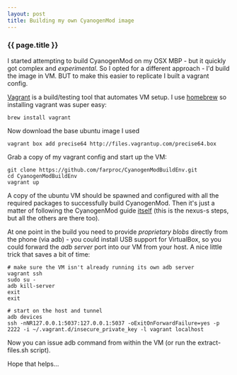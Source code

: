 ```yaml
---
layout: post
title: Building my own CyanogenMod image
---
```


### {{ page.title }}

I started attempting to build CyanogenMod on my OSX MBP - but it quickly got complex and _experimental_. So I opted for a different approach - I'd build the image in VM. BUT to make this easier to replicate I built a vagrant config.

[Vagrant](http://www.vagrantup.com/) is a build/testing tool that automates VM setup. I use [homebrew](http://mxcl.github.com/homebrew/) so installing vagrant was super easy:

    brew install vagrant

Now download the base ubuntu image I used

    vagrant box add precise64 http://files.vagrantup.com/precise64.box

Grab a copy of my vagrant config and start up the VM:

    git clone https://github.com/farproc/CyanogenModBuildEnv.git
    cd CyanogenModBuildEnv
    vagrant up

A copy of the ubuntu VM should be spawned and configured with all the required packages to successfully build CyanogenMod. Then it's just a matter of following the CyanogenMod guide [itself](http://wiki.cyanogenmod.org/w/Build_for_crespo) (this is the nexus-s steps, but all the others are there too).

At one point in the build you need to provide _proprietary blobs_ directly from the phone (via adb) - you could install USB support for VirtualBox, so you could forward the _adb server_ port into our VM from your host. A nice little trick that saves a bit of time:

    # make sure the VM isn't already running its own adb server
    vagrant ssh
    sudo su -
    adb kill-server
    exit
    exit

    # start on the host and tunnel
    adb devices
    ssh -nNR127.0.0.1:5037:127.0.0.1:5037 -oExitOnForwardFailure=yes -p 2222 -i ~/.vagrant.d/insecure_private_key -l vagrant localhost

Now you can issue adb command from within the VM (or run the extract-files.sh script).


Hope that helps...
